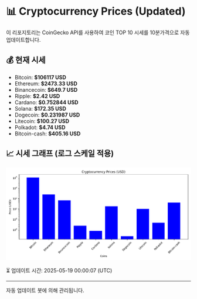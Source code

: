 
# 📊 Cryptocurrency Prices (Updated)

이 리포지토리는 CoinGecko API를 사용하여 코인 TOP 10 시세를 10분가격으로 자동 업데이트합니다.

## 💰 현재 시세
- Bitcoin: **$106117 USD**
- Ethereum: **$2473.33 USD**
- Binancecoin: **$649.7 USD**
- Ripple: **$2.42 USD**
- Cardano: **$0.752844 USD**
- Solana: **$172.35 USD**
- Dogecoin: **$0.231987 USD**
- Litecoin: **$100.27 USD**
- Polkadot: **$4.74 USD**
- Bitcoin-cash: **$405.16 USD**

## 📈 시세 그래프 (로그 스케일 적용)
![Crypto Prices](crypto_prices.png)

⏳ 업데이트 시간: 2025-05-19 00:00:07 (UTC)

---
자동 업데이트 봇에 의해 관리됩니다.
